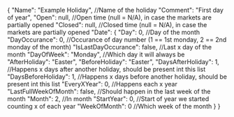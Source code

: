 ﻿{
	"Name": "Example Holiday", //Name of the holiday
	"Comment": "First day of year",
	"Open": null, //Open time   (null = N/A), in case the markets are partially opened
	"Closed": null, //Closed time (null = N/A), in case the markets are partially opened
	"Date": {
		"Day": 0, //Day of the month
		"DayOccurance": 0, //Occurance of day number (1 == 1st monday, 2 == 2nd monday of the month)
		"IsLastDayOccurance": false, //Last x day of the month
		"DayOfWeek": "Monday", //Which day it will always be
		"AfterHoliday": "Easter",
		"BeforeHoliday": "Easter",
		"DaysAfterHoliday": 1, //Happens x days after another holiday, should be present int this list
		"DaysBeforeHoliday": 1, //Happens x days before another holiday, should be present int this list
		"EveryXYear": 0, //Happens each x year
		"LastFullWeekOfMonth": false, //Should happen in the last week of the month
		"Month": 2, //In month
		"StartYear": 0, //Start of year we started counting x of each year
		"WeekOfMonth": 0 //Which week of the month
	}
}

